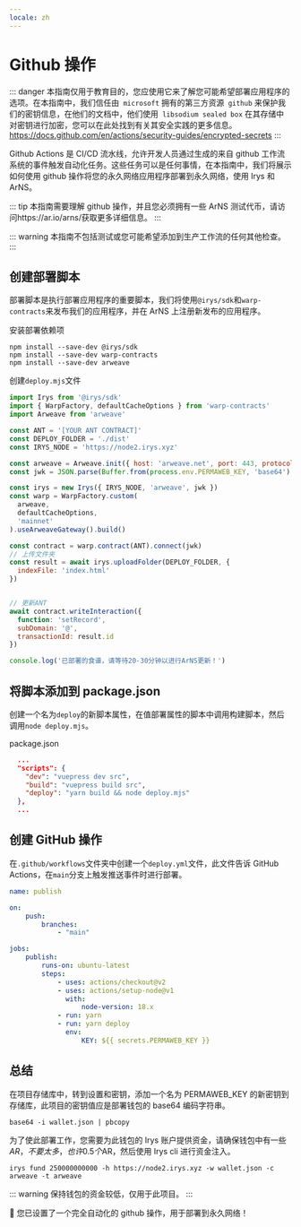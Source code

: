 ```yaml
---
locale: zh
---
```


# Github 操作

::: danger
本指南仅用于教育目的，您应使用它来了解您可能希望部署应用程序的选项。在本指南中，我们信任由` microsoft` 拥有的第三方资源` github` 来保护我们的密钥信息，在他们的文档中，他们使用` libsodium sealed box` 在其存储中对密钥进行加密，您可以在此处找到有关其安全实践的更多信息。https://docs.github.com/en/actions/security-guides/encrypted-secrets
:::

Github Actions 是 CI/CD 流水线，允许开发人员通过生成的来自 github 工作流系统的事件触发自动化任务。这些任务可以是任何事情，在本指南中，我们将展示如何使用 github 操作将您的永久网络应用程序部署到永久网络，使用 Irys 和 ArNS。

::: tip
本指南需要理解 github 操作，并且您必须拥有一些 ArNS 测试代币，请访问https://ar.io/arns/获取更多详细信息。
:::

::: warning
本指南不包括测试或您可能希望添加到生产工作流的任何其他检查。
:::

## 创建部署脚本

部署脚本是执行部署应用程序的重要脚本，我们将使用`@irys/sdk`和`warp-contracts`来发布我们的应用程序，并在 ArNS 上注册新发布的应用程序。

安装部署依赖项

```console
npm install --save-dev @irys/sdk
npm install --save-dev warp-contracts
npm install --save-dev arweave
```

创建`deploy.mjs`文件

```js
import Irys from '@irys/sdk'
import { WarpFactory, defaultCacheOptions } from 'warp-contracts'
import Arweave from 'arweave'

const ANT = '[YOUR ANT CONTRACT]'
const DEPLOY_FOLDER = './dist'
const IRYS_NODE = 'https://node2.irys.xyz'

const arweave = Arweave.init({ host: 'arweave.net', port: 443, protocol: 'https' })
const jwk = JSON.parse(Buffer.from(process.env.PERMAWEB_KEY, 'base64').toString('utf-8'))

const irys = new Irys({ IRYS_NODE, 'arweave', jwk })
const warp = WarpFactory.custom(
  arweave,
  defaultCacheOptions,
  'mainnet'
).useArweaveGateway().build()

const contract = warp.contract(ANT).connect(jwk)
// 上传文件夹
const result = await irys.uploadFolder(DEPLOY_FOLDER, {
  indexFile: 'index.html'
})


// 更新ANT
await contract.writeInteraction({
  function: 'setRecord',
  subDomain: '@',
  transactionId: result.id
})

console.log('已部署的食谱，请等待20-30分钟以进行ArNS更新！')
```

## 将脚本添加到 package.json

创建一个名为`deploy`的新脚本属性，在值部署属性的脚本中调用构建脚本，然后调用`node deploy.mjs`。

package.json

```json
  ...
  "scripts": {
    "dev": "vuepress dev src",
    "build": "vuepress build src",
    "deploy": "yarn build && node deploy.mjs"
  },
  ...
```

## 创建 GitHub 操作

在`.github/workflows`文件夹中创建一个`deploy.yml`文件，此文件告诉 GitHub Actions，在`main`分支上触发推送事件时进行部署。

```yml
name: publish

on:
    push:
        branches:
            - "main"

jobs:
    publish:
        runs-on: ubuntu-latest
        steps:
            - uses: actions/checkout@v2
            - uses: actions/setup-node@v1
              with:
                  node-version: 18.x
            - run: yarn
            - run: yarn deploy
              env:
                  KEY: ${{ secrets.PERMAWEB_KEY }}
```

## 总结

在项目存储库中，转到设置和密钥，添加一个名为 PERMAWEB_KEY 的新密钥到存储库，此项目的密钥值应是部署钱包的 base64 编码字符串。

```console
base64 -i wallet.json | pbcopy
```

为了使此部署工作，您需要为此钱包的 Irys 账户提供资金，请确保钱包中有一些$AR，不要太多，也许0.5个$AR，然后使用 Irys cli 进行资金注入。

```console
irys fund 250000000000 -h https://node2.irys.xyz -w wallet.json -c arweave -t arweave
```

::: warning
保持钱包的资金较低，仅用于此项目。
:::

:tada: 您已设置了一个完全自动化的 github 操作，用于部署到永久网络！
